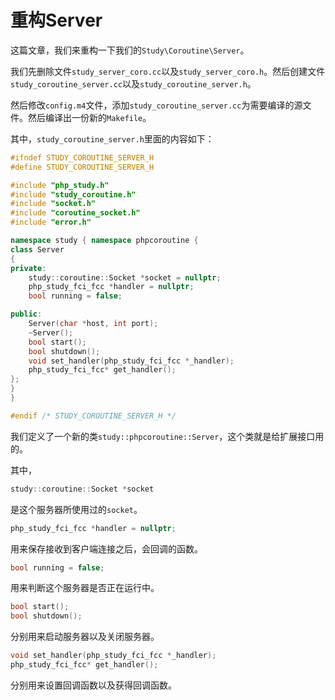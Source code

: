 # 重构Server

这篇文章，我们来重构一下我们的`Study\Coroutine\Server`。

我们先删除文件`study_server_coro.cc`以及`study_server_coro.h`。然后创建文件`study_coroutine_server.cc`以及`study_coroutine_server.h`。

然后修改`config.m4`文件，添加`study_coroutine_server.cc`为需要编译的源文件。然后编译出一份新的`Makefile`。

其中，`study_coroutine_server.h`里面的内容如下：

```cpp
#ifndef STUDY_COROUTINE_SERVER_H
#define STUDY_COROUTINE_SERVER_H

#include "php_study.h"
#include "study_coroutine.h"
#include "socket.h"
#include "coroutine_socket.h"
#include "error.h"

namespace study { namespace phpcoroutine {
class Server
{
private:
    study::coroutine::Socket *socket = nullptr;
    php_study_fci_fcc *handler = nullptr;
    bool running = false;

public:
    Server(char *host, int port);
    ~Server();
    bool start();
    bool shutdown();
    void set_handler(php_study_fci_fcc *_handler);
    php_study_fci_fcc* get_handler();
};
}
}

#endif /* STUDY_COROUTINE_SERVER_H */
```

我们定义了一个新的类`study::phpcoroutine::Server`，这个类就是给扩展接口用的。

其中，

```cpp
study::coroutine::Socket *socket
```

是这个服务器所使用过的`socket`。

```cpp
php_study_fci_fcc *handler = nullptr;
```

用来保存接收到客户端连接之后，会回调的函数。

```cpp
bool running = false;
```

用来判断这个服务器是否正在运行中。

```cpp
bool start();
bool shutdown();
```

分别用来启动服务器以及关闭服务器。

```cpp
void set_handler(php_study_fci_fcc *_handler);
php_study_fci_fcc* get_handler();
```

分别用来设置回调函数以及获得回调函数。
